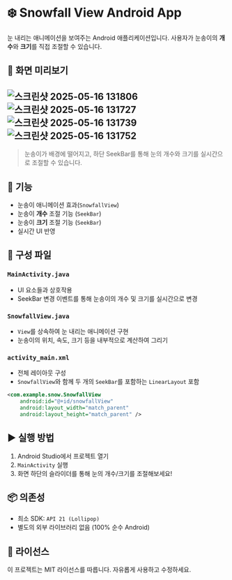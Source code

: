 # ❄️ Snowfall View Android App

눈 내리는 애니메이션을 보여주는 Android 애플리케이션입니다. 사용자가 눈송이의 **개수**와 **크기**를 직접 조절할 수 있습니다.

## 📱 화면 미리보기
## ![스크린샷 2025-05-16 131806](https://github.com/user-attachments/assets/c12fc970-23b2-4fd8-af37-c2cc5b64efc1) ![스크린샷 2025-05-16 131727](https://github.com/user-attachments/assets/2375c880-738c-4b4e-bb1c-35a6f7d8b5bc) ![스크린샷 2025-05-16 131739](https://github.com/user-attachments/assets/4481e6b3-b039-40d0-af6a-ab2c1dbba535) ![스크린샷 2025-05-16 131752](https://github.com/user-attachments/assets/f53e58ef-2375-4e89-b137-8c0be7a5f0d0)
> 눈송이가 배경에 떨어지고, 하단 SeekBar를 통해 눈의 개수와 크기를 실시간으로 조절할 수 있습니다.

## 🔧 기능

- 눈송이 애니메이션 효과(`SnowfallView`)
- 눈송이 **개수** 조절 기능 (`SeekBar`)
- 눈송이 **크기** 조절 기능 (`SeekBar`)
- 실시간 UI 반영

## 🧩 구성 파일

### `MainActivity.java`

- UI 요소들과 상호작용
- SeekBar 변경 이벤트를 통해 눈송이의 개수 및 크기를 실시간으로 변경

### `SnowfallView.java`

- `View`를 상속하여 눈 내리는 애니메이션 구현
- 눈송이의 위치, 속도, 크기 등을 내부적으로 계산하여 그리기

### `activity_main.xml`

- 전체 레이아웃 구성
- `SnowfallView`와 함께 두 개의 `SeekBar`를 포함하는 `LinearLayout` 포함

```xml
<com.example.snow.SnowfallView
    android:id="@+id/snowfallView"
    android:layout_width="match_parent"
    android:layout_height="match_parent" />
```

## ▶️ 실행 방법

1. Android Studio에서 프로젝트 열기
2. `MainActivity` 실행
3. 화면 하단의 슬라이더를 통해 눈의 개수/크기를 조절해보세요!

## 📦 의존성

- 최소 SDK: `API 21 (Lollipop)`
- 별도의 외부 라이브러리 없음 (100% 순수 Android)

## 📜 라이선스

이 프로젝트는 MIT 라이선스를 따릅니다. 자유롭게 사용하고 수정하세요.
